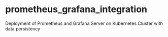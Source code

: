 # prometheus_grafana_integration
Deployment of Prometheus and Grafana Server on Kubernetes Cluster with data persistency

